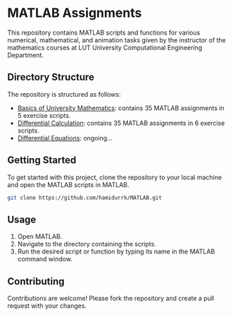 # MATLAB Assignments

This repository contains MATLAB scripts and functions for various numerical, mathematical, and animation tasks given by the instructor of the mathematics courses at LUT University Computational Engineering Department.

## Directory Structure

The repository is structured as follows:

- [Basics of University Mathematics](./Basics%20of%20University%20Mathematics/): contains 35 MATLAB assignments in 5 exercise scripts.
- [Differential Calculation](./Differential%20Calculation/): contains 35 MATLAB assignments in 6 exercise scripts.
- [Differential Equations](./Differential%20Equations/): ongoing...

## Getting Started

To get started with this project, clone the repository to your local machine and open the MATLAB scripts in MATLAB.

```sh
git clone https://github.com/hamidurrk/MATLAB.git
```

## Usage

1. Open MATLAB.
2. Navigate to the directory containing the scripts.
3. Run the desired script or function by typing its name in the MATLAB command window.

## Contributing

Contributions are welcome! Please fork the repository and create a pull request with your changes.
